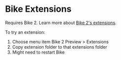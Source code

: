 # Bike Extensions

Requires Bike 2. Learn more about [Bike 2's extensions](https://bikeguide.hogbaysoftware.com/bike-2-preview/customizing-bike).

To try an extension:

1. Choose menu item Bike 2 Preview > Extensions
2. Copy extension folder to that extensions folder
3. Might need to restart Bike
